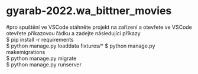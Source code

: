 # gyarab-2022.wa_bittner_movies

#pro spuštění ve VSCode stáhněte projekt na zařízení a otevřete ve VSCode
otevřete příkazovou řádku a zadejte následující příkazy  
$ pip install -r requirements  
$ python manage.py loaddata fixtures/*
$ python manage.py makemigrations  
$ python manage.py migrate  
$ python manage.py runserver  
